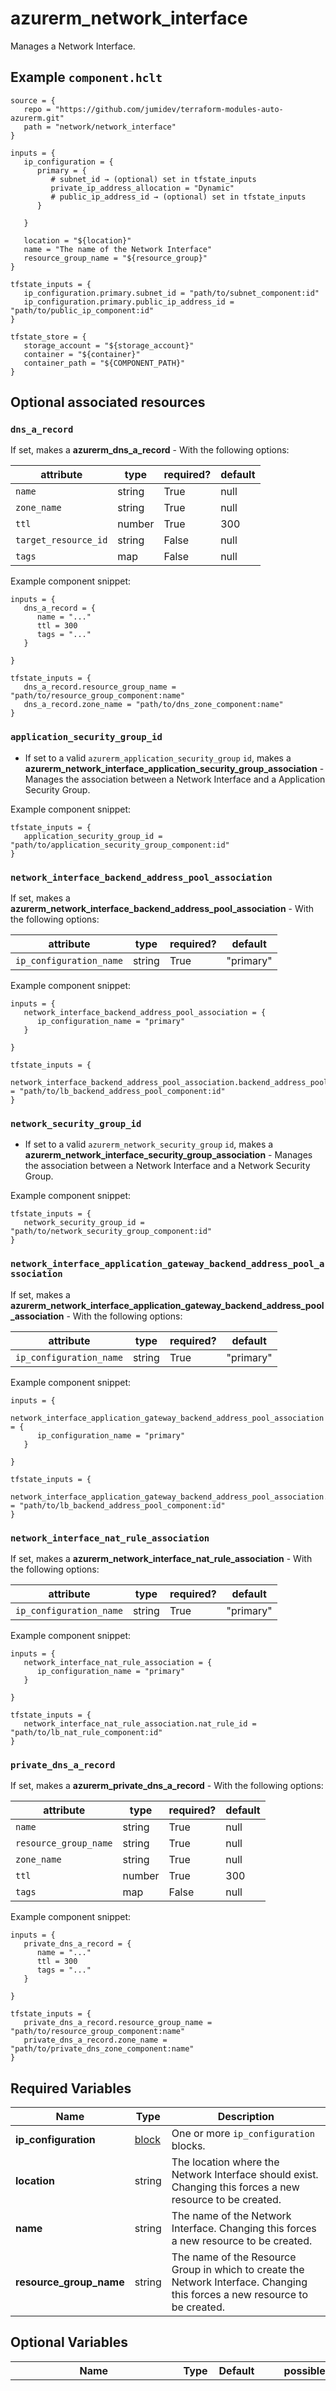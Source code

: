 # azurerm_network_interface

Manages a Network Interface.

## Example `component.hclt`

```hcl
source = {
   repo = "https://github.com/jumidev/terraform-modules-auto-azurerm.git"   
   path = "network/network_interface"   
}

inputs = {
   ip_configuration = {
      primary = {
         # subnet_id → (optional) set in tfstate_inputs
         private_ip_address_allocation = "Dynamic"         
         # public_ip_address_id → (optional) set in tfstate_inputs
      }
      
   }
   
   location = "${location}"   
   name = "The name of the Network Interface"   
   resource_group_name = "${resource_group}"   
}

tfstate_inputs = {
   ip_configuration.primary.subnet_id = "path/to/subnet_component:id"   
   ip_configuration.primary.public_ip_address_id = "path/to/public_ip_component:id"   
}

tfstate_store = {
   storage_account = "${storage_account}"   
   container = "${container}"   
   container_path = "${COMPONENT_PATH}"   
}

```
## Optional associated resources


### `dns_a_record` 

If set, makes a **azurerm_dns_a_record** - With the following options:

| attribute | type | required? | default |
| --------- | ---- | --------- | ------- |
| `name` | string | True | null |
| `zone_name` | string | True | null |
| `ttl` | number | True | 300 |
| `target_resource_id` | string | False | null |
| `tags` | map | False | null |


Example component snippet:

```hcl
inputs = {
   dns_a_record = {
      name = "..."      
      ttl = 300      
      tags = "..."      
   }
   
}

tfstate_inputs = {
   dns_a_record.resource_group_name = "path/to/resource_group_component:name"   
   dns_a_record.zone_name = "path/to/dns_zone_component:name"   
}

```

### `application_security_group_id` 

- If set to a valid `azurerm_application_security_group` `id`, makes a **azurerm_network_interface_application_security_group_association** - Manages the association between a Network Interface and a Application Security Group.

Example component snippet:

```hcl
tfstate_inputs = {
   application_security_group_id = "path/to/application_security_group_component:id"
}
```

### `network_interface_backend_address_pool_association` 

If set, makes a **azurerm_network_interface_backend_address_pool_association** - With the following options:

| attribute | type | required? | default |
| --------- | ---- | --------- | ------- |
| `ip_configuration_name` | string | True | "primary" |


Example component snippet:

```hcl
inputs = {
   network_interface_backend_address_pool_association = {
      ip_configuration_name = "primary"      
   }
   
}

tfstate_inputs = {
   network_interface_backend_address_pool_association.backend_address_pool_id = "path/to/lb_backend_address_pool_component:id"   
}

```

### `network_security_group_id` 

- If set to a valid `azurerm_network_security_group` `id`, makes a **azurerm_network_interface_security_group_association** - Manages the association between a Network Interface and a Network Security Group.

Example component snippet:

```hcl
tfstate_inputs = {
   network_security_group_id = "path/to/network_security_group_component:id"
}
```

### `network_interface_application_gateway_backend_address_pool_association` 

If set, makes a **azurerm_network_interface_application_gateway_backend_address_pool_association** - With the following options:

| attribute | type | required? | default |
| --------- | ---- | --------- | ------- |
| `ip_configuration_name` | string | True | "primary" |


Example component snippet:

```hcl
inputs = {
   network_interface_application_gateway_backend_address_pool_association = {
      ip_configuration_name = "primary"      
   }
   
}

tfstate_inputs = {
   network_interface_application_gateway_backend_address_pool_association.backend_address_pool_id = "path/to/lb_backend_address_pool_component:id"   
}

```

### `network_interface_nat_rule_association` 

If set, makes a **azurerm_network_interface_nat_rule_association** - With the following options:

| attribute | type | required? | default |
| --------- | ---- | --------- | ------- |
| `ip_configuration_name` | string | True | "primary" |


Example component snippet:

```hcl
inputs = {
   network_interface_nat_rule_association = {
      ip_configuration_name = "primary"      
   }
   
}

tfstate_inputs = {
   network_interface_nat_rule_association.nat_rule_id = "path/to/lb_nat_rule_component:id"   
}

```

### `private_dns_a_record` 

If set, makes a **azurerm_private_dns_a_record** - With the following options:

| attribute | type | required? | default |
| --------- | ---- | --------- | ------- |
| `name` | string | True | null |
| `resource_group_name` | string | True | null |
| `zone_name` | string | True | null |
| `ttl` | number | True | 300 |
| `tags` | map | False | null |


Example component snippet:

```hcl
inputs = {
   private_dns_a_record = {
      name = "..."      
      ttl = 300      
      tags = "..."      
   }
   
}

tfstate_inputs = {
   private_dns_a_record.resource_group_name = "path/to/resource_group_component:name"   
   private_dns_a_record.zone_name = "path/to/private_dns_zone_component:name"   
}

```


## Required Variables

| Name | Type |  Description |
| ---- | --------- |  ----------- |
| **ip_configuration** | [block](#ip_configuration-block-structure) |  One or more `ip_configuration` blocks. | 
| **location** | string |  The location where the Network Interface should exist. Changing this forces a new resource to be created. | 
| **name** | string |  The name of the Network Interface. Changing this forces a new resource to be created. | 
| **resource_group_name** | string |  The name of the Resource Group in which to create the Network Interface. Changing this forces a new resource to be created. | 

## Optional Variables

| Name | Type |  Default  |  possible values |  Description |
| ---- | --------- |  ----------- | ----------- | ----------- |
| **auxiliary_mode** | string |  -  |  `AcceleratedConnections`, `Floating`, `MaxConnections`, `None`  |  Specifies the auxiliary mode used to enable network high-performance feature on Network Virtual Appliances (NVAs). This feature offers competitive performance in Connections Per Second (CPS) optimization, along with improvements to handling large amounts of simultaneous connections. Possible values are `AcceleratedConnections`, `Floating`, `MaxConnections` and `None`. | 
| **auxiliary_sku** | string |  -  |  `A8`, `A4`, `A1`, `A2`, `None`  |  Specifies the SKU used for the network high-performance feature on Network Virtual Appliances (NVAs). Possible values are `A8`, `A4`, `A1`, `A2` and `None`. | 
| **dns_servers** | list |  -  |  -  |  A list of IP Addresses defining the DNS Servers which should be used for this Network Interface. | 
| **edge_zone** | string |  -  |  -  |  Specifies the Edge Zone within the Azure Region where this Network Interface should exist. Changing this forces a new Network Interface to be created. | 
| **enable_ip_forwarding** | bool |  `False`  |  -  |  Should IP Forwarding be enabled? Defaults to `false`. | 
| **enable_accelerated_networking** | bool |  `False`  |  -  |  Should Accelerated Networking be enabled? Defaults to `false`. | 
| **internal_dns_name_label** | string |  -  |  -  |  The (relative) DNS Name used for internal communications between Virtual Machines in the same Virtual Network. | 
| **tags** | map |  -  |  -  |  A mapping of tags to assign to the resource. | 

### `ip_configuration` block structure

| Name | Type | Required? | Default | Description |
| ---- | ---- | --------- | ------- | ----------- |
| `name` | string | Yes | - | A name used for this IP Configuration. |
| `gateway_load_balancer_frontend_ip_configuration_id` | string | No | - | The Frontend IP Configuration ID of a Gateway SKU Load Balancer. |
| `subnet_id` | string | No | - | The ID of the Subnet where this Network Interface should be located in. |
| `private_ip_address_version` | string | No | IPv4 | The IP Version to use. Possible values are 'IPv4' or 'IPv6'. Defaults to 'IPv4'. |
| `private_ip_address_allocation` | string | Yes | Dynamic | The allocation method used for the Private IP Address. Possible values are 'Dynamic' and 'Static'. |
| `public_ip_address_id` | string | No | - | Reference to a Public IP Address to associate with this NIC |
| `primary` | bool | No | True | Is this the Primary IP Configuration? Must be 'true' for the first 'ip_configuration' when multiple are specified. Defaults to 'false'. |
| `private_ip_address` | string | No | - | The Static IP Address which should be used. |



## Outputs

| Name | Type | Sensitive? | Description |
| ---- | ---- | --------- | --------- |
| **applied_dns_servers** | string | No  | If the Virtual Machine using this Network Interface is part of an Availability Set, then this list will have the union of all DNS servers from all Network Interfaces that are part of the Availability Set. | 
| **id** | string | No  | The ID of the Network Interface. | 
| **internal_domain_name_suffix** | string | No  | Even if `internal_dns_name_label` is not specified, a DNS entry is created for the primary NIC of the VM. This DNS name can be constructed by concatenating the VM name with the value of `internal_domain_name_suffix`. | 
| **mac_address** | string | No  | The Media Access Control (MAC) Address of the Network Interface. | 
| **private_ip_address** | string | No  | The first private IP address of the network interface. | 
| **private_ip_addresses** | string | No  | The private IP addresses of the network interface. | 
| **virtual_machine_id** | string | No  | The ID of the Virtual Machine which this Network Interface is connected to. | 

Additionally, all variables are provided as outputs.
